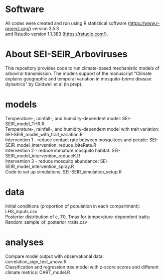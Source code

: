 # Software
All codes were created and run using R statistical software (https://www.r-project.org/) version 3.5.3  <br />
and Rstudio version 1.1.383 (https://rstudio.com/).

# About SEI-SEIR_Arboviruses
This repository provides code to run climate-based mechanistic models of arboviral transmission. The models support of the manuscript "Climate explains geographic and temporal variation in mosquito-borne disease dynamics" by Caldwell et al (in prep). 

# models
Temperature-, rainfall-, and humidity-dependent model: SEI-SEIR_model_THR.R <br />
Temperature-, rainfall-, and humidity-dependent model with trait variation: SEI-SEIR_model_with_trait_variation.R <br />
Intervention 1 - reduce contact rate between mosquitoes and people: SEI-SEIR_model_intervention_reduce_biteRate.R <br />
Intervention 2 - reduce immature mosquito habitat: SEI-SEIR_model_intervention_reduceK.R <br />
Intervention 3 - reduce mosquito abundance: SEI-SEIR_model_intervention_spray.R <br />
Code to set up simulations: SEI-SEIR_simulation_setup.R <br />

# data
Initial conditions (proportion of population in each compartment): LHS_inputs.csv <br />
Posterior distribution of c, T0, Tmax for temperature-dependent traits: Random_sample_of_posterior_traits.csv 

# analyses 
Compare model output with observational data: correlation_sign_test_anova.R <br />
Classification and regression tree model with z-score scores and different climate metrics: CART_model.R 
